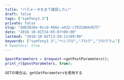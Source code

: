 ```yaml
---
title: "パラメータを全て確認したい"
draft: false
tags: ["symfony1.3"]
private: false
slug: "dd63820e-8ccd-466e-a432-c7831804d675"
date: "2018-10-01T14:05:07+09:00"
lastmod: "2018-10-02T13:50:11+09:00"
keywords: ["symfony1.3","ベジプロ","プログ","プログラム"]
# headless: true
---
```


```php
$postParameters = $request->getPostParameters();
print_r($postParameters, true);
```

```!
GETの場合は、getGetParametersを使用する
```
